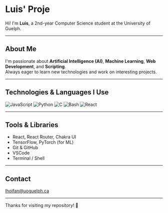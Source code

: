 # Luis' Proje

Hi! I'm **Luis**, a 2nd-year Computer Science student at the University of Guelph.

---

## About Me

I'm passionate about **Artificial Intelligence (AI)**, **Machine Learning**, **Web Development**, and **Scripting**.  
Always eager to learn new technologies and work on interesting projects.

---

## Technologies & Languages I Use

![JavaScript](https://img.shields.io/badge/-JavaScript-F7DF1E?style=for-the-badge&logo=javascript&logoColor=black)
![Python](https://img.shields.io/badge/-Python-3776AB?style=for-the-badge&logo=python&logoColor=white)
![C](https://img.shields.io/badge/-C-00599C?style=for-the-badge&logo=c&logoColor=white)
![Bash](https://img.shields.io/badge/-Bash-4EAA25?style=for-the-badge&logo=gnu-bash&logoColor=white)
![React](https://img.shields.io/badge/-React-61DAFB?style=for-the-badge&logo=react&logoColor=black)

---

## Tools & Libraries

- React, React Router, Chakra UI  
- TensorFlow, PyTorch (for ML)  
- Git & GitHub  
- VSCode  
- Terminal / Shell

---

## Contact

lhoifan@uoguelph.ca

---

Thanks for visiting my repository! 🚀
